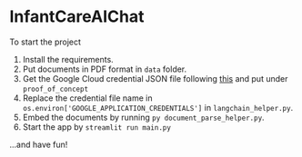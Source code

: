 # InfantCareAIChat

To start the project

1. Install the requirements.
2. Put documents in PDF format in `data` folder.
3. Get the Google Cloud credential JSON file following [this](https://stackoverflow.com/questions/46287267/how-can-i-get-the-file-service-account-json-for-google-translate-api) and put under `proof_of_concept`
4. Replace the credential file name in `os.environ['GOOGLE_APPLICATION_CREDENTIALS']` in `langchain_helper.py`.
5. Embed the documents by running `py document_parse_helper.py`.
6. Start the app by `streamlit run main.py`

...and have fun!
